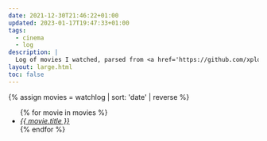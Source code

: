 ```yaml
---
date: 2021-12-30T21:46:22+01:00
updated: 2023-01-17T19:47:33+01:00
tags:
  - cinema
  - log
description: |
  Log of movies I watched, parsed from <a href='https://github.com/xplosionmind/data/blob/main/watchlog.csv' title='watchlog.csv in xplosionmind/data on GitHub'>this source file</a>. Temporary solution until <a href='https://tommi.space/moviewyrm' target='_blank' title='Moviewyrm - tommi.space'>Moviewyrm</a> becomes true.
layout: large.html
toc: false
---
```

{% assign movies = watchlog | sort: 'date' | reverse %}
<ul class='three'>{% for movie in movies %}<li><cite><a href='https://imdb.com/title/{{ movie.imdb }}' title='“{{ movie.title }}„ on IMDb'>{{ movie.title }}</a></cite></li>{% endfor %}</ul>